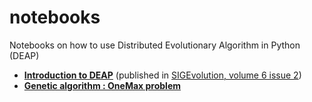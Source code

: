 notebooks
=========

Notebooks on how to use Distributed Evolutionary Algorithm in Python (DEAP)

* [**Introduction to DEAP**](http://nbviewer.ipython.org/urls/raw.github.com/DEAP/notebooks/master/SIGEvolution.ipynb) (published in [SIGEvolution, volume 6 issue 2](http://sigevolution.org))
* [**Genetic algorithm : OneMax problem**](http://nbviewer.ipython.org/urls/raw.github.com/DEAP/notebooks/master/OneMax.ipynb)
